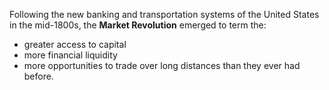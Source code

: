 Following the new banking and transportation systems of the United States in the mid-1800s, the **Market Revolution** emerged to term the:
- greater access to capital
- more financial liquidity
- more opportunities to trade over long distances
than they ever had before.